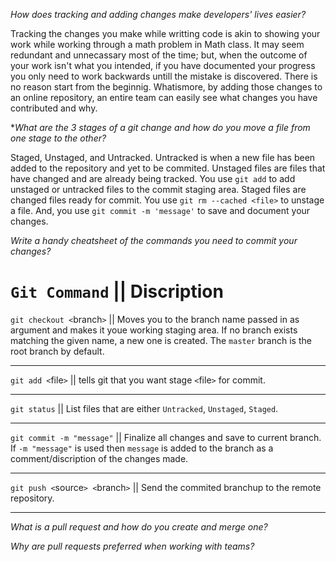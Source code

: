 *How does tracking and adding changes make developers' lives easier?*

Tracking the changes you make while writting code is akin to showing your work while working through a math problem in Math class.  It may seem redundant and unnecassary most of the time; but, when the outcome of your work isn't what you intended, if you have documented your progress you only need to work backwards untill the mistake is discovered. There is no reason start from the beginnig. Whatismore, by adding those changes to an online repository, an entire team can easily see what changes you have contributed and why.


**What are the 3 stages of a git change and how do you move a file from one stage to the other?*

Staged, Unstaged, and Untracked.
Untracked is when a new file has been added to the repository and yet to be commited. Unstaged files are files that have changed and are already being tracked.  You use `git add` to add unstaged or untracked files to the commit staging area.  Staged files are changed files ready for commit. You use `git rm --cached <file>` to unstage a file. And, you use `git commit -m 'message'` to save and document your changes.


*Write a handy cheatsheet of the commands you need to commit your changes?*
 
 `Git Command` ||  Discription
===
`git checkout <`branch`>`  ||  Moves you to the branch name passed in as argument and makes it youe working staging area. If no branch exists matching the given name, a new one is created. The `master` branch is the root branch by default.
***
`git add <`file`>`  ||  tells git that you want stage `<`file`>` for commit.
***
`git status`  ||  List files that are either `Untracked`, `Unstaged`, `Staged`.
***
`git commit -m "message"`  ||  Finalize all changes and save to current branch.  If `-m "message"` is used then `message` is added to the branch as a comment/discription of the changes made.
***
`git push <`source`> <`branch`>`  ||  Send the commited branchup to the remote repository.
***
 
*What is a pull request and how do you create and merge one?*

*Why are pull requests preferred when working with teams?*